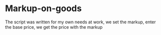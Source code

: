 # Markup-on-goods
The script was written for my own needs at work, we set the markup, enter the base price, we get the price with the markup
